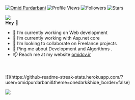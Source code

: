 
 [![Omid Purdarbani](https://img.shields.io/badge/Omid-Purdarbani-<COLOR>.svg)](https://github.com/omidpurdarbani/)  ![Profile Views](https://komarev.com/ghpvc/?username=omidpurdarbani&color=green) ![Followers](https://img.shields.io/github/followers/omidpurdarbani)  ![Stars](https://img.shields.io/github/stars/omidpurdarbani?label=Profile%20Stars&logo=Profile%20stars&logoColor=g) 


![](https://github-profile-trophy.vercel.app/?username=omidpurdarbani&theme=onedark)<br/>
<b>Hey</b> 👋


- 🔭 I’m currently working on Web development 
- 🌱 I’m currently working with Asp.net core  
- 👯 I’m looking to collaborate on Freelance projects
- 💬 Ping me about Development and Algorithms .<br>
- 📫 Reach me at my website <a href="http://omidcv.ir">omidcv.ir</a>

<br/>

<br/>
![](https://github-readme-streak-stats.herokuapp.com/?user=omidpurdarbani&theme=onedark&hide_border=false)<br/>

![](https://github-readme-stats.vercel.app/api/top-langs/?username=omidpurdarbani&theme=onedark&hide_border=false&include_all_commits=true&count_private=true&layout=compact)<br/>


